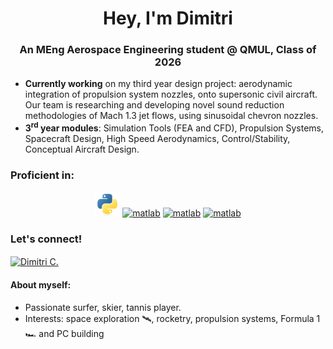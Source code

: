 <h1 align="center">Hey, I'm Dimitri</h1>
<h3 align="center">An MEng Aerospace Engineering student @ QMUL, Class of 2026</h3>

- **Currently working** on my third year design project: aerodynamic integration of propulsion system nozzles, onto supersonic civil aircraft. Our team is researching and developing novel sound reduction methodologies of Mach 1.3 jet flows, using sinusoidal chevron nozzles.
- **3<sup>rd</sup> year modules**: Simulation Tools (FEA and CFD), Propulsion Systems, Spacecraft Design, High Speed Aerodynamics, Control/Stability, Conceptual Aircraft Design. 

<h3 align="left">Proficient in:</h3>  

<p align="center"> 
  <a href="https://www.python.org" target="_blank" rel="noreferrer"><img src="https://raw.githubusercontent.com/devicons/devicon/master/icons/python/python-original.svg" alt="python" width="40" height="40"/></a>
  <a href="https://www.mathworks.com/" target="_blank" rel="noreferrer"><img src="https://upload.wikimedia.org/wikipedia/commons/2/21/Matlab_Logo.png" alt="matlab" width="40" height="40"/></a>
  <a href="https://www.solidworks.com/" target="_blank" rel="noreferrer"><img src="https://upload.wikimedia.org/wikipedia/en/d/d2/SolidWorks_Logo.svg" alt="matlab" width="100" height="30"/></a>
  <a href="https://plm.sw.siemens.com/en-US/simcenter/fluids-thermal-simulation/star-ccm/?srsltid=AfmBOoqzazUXXnJNOfG-xlmCZpo0t2awp8Hln0Wh60lCRQuj34ti5ljJ" target="_blank" rel="noreferrer"><img src="https://upload.wikimedia.org/wikipedia/commons/3/3c/Siemens_AG_logo.svg" alt="matlab" width="100" height="30"/></a>
</p>

<h3 align="left">Let's connect!</h3> 
<p align="left">
  <a href="https://www.linkedin.com/in/dimitri-chemla-1249a5213/" target="blank"><img align="center" src="https://raw.githubusercontent.com/rahuldkjain/github-profile-readme-generator/master/src/images/icons/Social/linked-in-alt.svg" alt="Dimitri C." height="30" width="40" /></a>
</p>

<h4 align="left">About myself:</h4> 

- Passionate surfer, skier, tannis player.
- Interests: space exploration 🛰️, rocketry, propulsion systems,  Formula 1 🏎️ and PC building  

